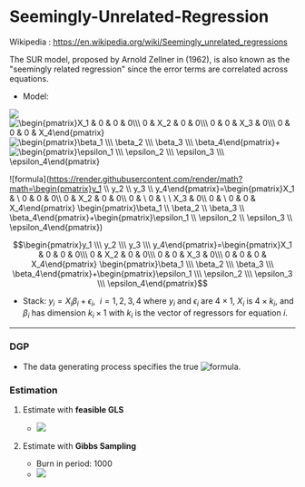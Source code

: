 # Seemingly-Unrelated-Regression

Wikipedia : https://en.wikipedia.org/wiki/Seemingly_unrelated_regressions

The SUR model, proposed by Arnold Zellner in (1962), is also known as the "seemingly related regression" since the error terms are correlated across equations.

- Model:

<img src="https://render.githubusercontent.com/render/math?math=\begin{pmatrix}y_1 \\\ y_2 \\\ y_3 \\\ y_4\end{pmatrix}="><img src=
"https://render.githubusercontent.com/render/math?math=%5Cdisplaystyle+%5Cbegin%7Bpmatrix%7DX_1+%26+0+%26+0+%26+0%5C%5C%5C+0+%26+X_2+%26+0+%26+0%5C%5C%5C+0+%26+0+%26+X_3+%26+0%5C%5C%5C+0+%26+0+%26+0+%26+X_4%5Cend%7Bpmatrix%7D" 
alt="\begin{pmatrix}X_1 & 0 & 0 & 0\\\ 0 & X_2 & 0 & 0\\\ 0 & 0 & X_3 & 0\\\ 0 & 0 & 0 & X_4\end{pmatrix}"><img src=
"https://render.githubusercontent.com/render/math?math=%5Cdisplaystyle+%5Cbegin%7Bpmatrix%7D%5Cbeta_1+%5C%5C%5C+%5Cbeta_2+%5C%5C%5C+%5Cbeta_3+%5C%5C%5C+%5Cbeta_4%5Cend%7Bpmatrix%7D%2B" 
alt="\begin{pmatrix}\beta_1 \\\ \beta_2 \\\ \beta_3 \\\ \beta_4\end{pmatrix}+"><img src=
"https://render.githubusercontent.com/render/math?math=%5Cdisplaystyle+%5Cbegin%7Bpmatrix%7D%5Cepsilon_1+%5C%5C%5C+%5Cepsilon_2+%5C%5C%5C+%5Cepsilon_3+%5C%5C%5C+%5Cepsilon_4%5Cend%7Bpmatrix%7D" 
alt="\begin{pmatrix}\epsilon_1 \\\ \epsilon_2 \\\ \epsilon_3 \\\ \epsilon_4\end{pmatrix}">

![formula](https://render.githubusercontent.com/render/math?math=\begin{pmatrix}y_1 \\\ y_2 \\\ y_3 \\\ y_4\end{pmatrix}=\begin{pmatrix}X_1 & \ 0 & 0 & 0\\\ 0 & X_2 & 0 & 0\\\ 0 & \ 0 & \ \ X_3 & 0\\\ 0 & \ 0 & 0 & X_4\end{pmatrix} \begin{pmatrix}\beta_1 \\\ \beta_2 \\\ \beta_3 \\\ \beta_4\end{pmatrix}+\begin{pmatrix}\epsilon_1 \\\ \epsilon_2 \\\ \epsilon_3 \\\ \epsilon_4\end{pmatrix})

$$\begin{pmatrix}y_1 \\\ y_2 \\\ y_3 \\\ y_4\end{pmatrix}=\begin{pmatrix}X_1 & 0 & 0 & 0\\\ 0 & X_2 & 0 & 0\\\ 0 & 0 & X_3 & 0\\\ 0 & 0 & 0 & X_4\end{pmatrix} \begin{pmatrix}\beta_1 \\\ \beta_2 \\\ \beta_3 \\\ \beta_4\end{pmatrix}+\begin{pmatrix}\epsilon_1 \\\ \epsilon_2 \\\ \epsilon_3 \\\ \epsilon_4\end{pmatrix}$$

- Stack: $y_{i}=X_i\beta_i+\epsilon_{i}, \ \ i=1,2,3,4$ where $y_i$ and $\epsilon_i$ are $4\times 1$, $X_i$ is $4\times k_i$, and $\beta_i$ has dimension $k_i \times 1$ with $k_i$ is the vector of regressors for equation $i$.

---

### DGP

- The data generating process specifies the true ![formula](https://render.githubusercontent.com/render/math?math=\beta=[1,2,3,4] ).



### Estimation

1. Estimate with **feasible GLS**
	- <img src="https://render.githubusercontent.com/render/math?math=\widehat{\beta}=[0.9840, 2.0059, 3.0049, 4.0059]">

2. Estimate with **Gibbs Sampling**
	- Burn in period: 1000
	- <img src="https://render.githubusercontent.com/render/math?math=\widehat{\beta}=[0.9841, 2.0058, 3.0050, 4.0060]">
